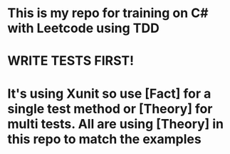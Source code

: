 # This is my repo for training on C# with Leetcode using TDD

# WRITE TESTS FIRST!

# It's using Xunit so use [Fact] for a single test method or [Theory] for multi tests. All are using [Theory] in this repo to match the examples